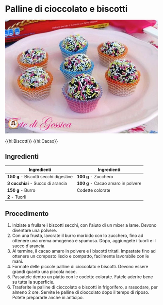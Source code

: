 # Palline di cioccolato e biscotti

![](img/Palline-di-cioccolato-e-biscotti.jpg)

{{hi:Biscotti}}
{{hi:Cacao}}

## Ingredienti

| Ingredienti                  | Ingredienti             |
| ---------------------------- | ----------------------- |
| **150 g** - Biscotti secchi digestive | **100 g** - Zucchero |
| **3 cucchiai** - Succo di arancia | **100 g** - Cacao amaro in polvere |
| **150 g** - Burro | Codette colorate |
| **2** - Tuorli | |

## Procedimento

1. Iniziate a frullare i biscotti secchi, con l'aiuto di un mixer a lame. Devono diventare una polvere.
2. Con una frusta, lavorate il burro morbido con lo zucchero, fino ad ottenere una crema omogenea e spumosa. Dopo, aggiungete i tuorli e il succo d'arancia.
3. Al termine, il cacao amaro in polvere e i biscotti tritati. Impastate  fino ad ottenere un composto liscio e compatto, facilmente lavorabile con le mani.
4. Formate delle piccole palline di cioccolato e biscotti. Devono essere grandi quanto una piccola noce.
5. Passatele dentro un piatto con le codette colorate. Fatele aderire bene su tutta la superficie.
6. Trasferite le palline di cioccolato e biscotti in frigorifero, a rassodare, per almeno 2 ore. Servite le palline di cioccolato dopo il tempo di riposo. Potete prepararle anche in anticipo.
